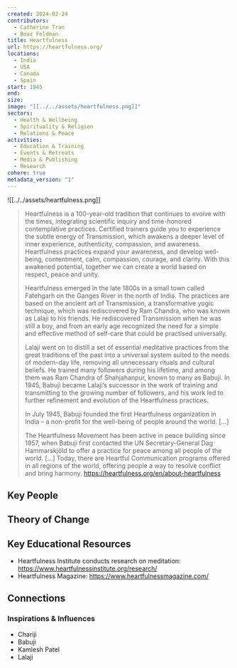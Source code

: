 ```yaml
---
created: 2024-02-24
contributors:
  - Catherine Tran
  - Boaz Feldman
title: Heartfulness
url: https://heartfulness.org/
locations:
  - India
  - USA
  - Canada
  - Spain
start: 1945
end: 
size: 
image: "[[../../assets/heartfulness.png]]"
sectors:
  - Health & Wellbeing
  - Spirituality & Religion
  - Relations & Peace
activities:
  - Education & Training
  - Events & Retreats
  - Media & Publishing
  - Research
cohere: true
metadata_version: "1"
---
```

![[../../assets/heartfulness.png]]

>Heartfulness is a 100-year-old tradition that continues to evolve with the times, integrating scientific inquiry and time-honored contemplative practices. Certified trainers guide you to experience the subtle energy of Transmission, which awakens a deeper level of inner experience, authenticity, compassion, and awareness. Heartfulness practices expand your awareness, and develop well-being, contentment, calm, compassion, courage, and clarity. With this awakened potential, together we can create a world based on respect, peace and unity.
>
>Heartfulness emerged in the late 1800s in a small town called Fatehgarh on the Ganges River in the north of India. The practices are based on the ancient art of Transmission, a transformative yogic technique, which was rediscovered by Ram Chandra, who was known as Lalaji to his friends. He rediscovered Transmission when he was still a boy, and from an early age recognized the need for a simple and effective method of self-care that could be practised universally.
>
>Lalaji went on to distill a set of essential meditative practices from the great traditions of the past into a universal system suited to the needs of modern-day life, removing all unnecessary rituals and cultural beliefs. He trained many followers during his lifetime, and among them was Ram Chandra of Shahjahanpur, known to many as Babuji. In 1945, Babuji became Lalaji’s successor in the work of training and transmitting to the growing number of followers, and his work led to further refinement and evolution of the Heartfulness practices.
>
>In July 1945, Babuji founded the first Heartfulness organization in India – a non-profit for the well-being of people around the world. [...]
>
>The Heartfulness Movement has been active in peace building since 1957, when Babuji first contacted the UN Secretary-General Dag Hammarskjöld to offer a practice for peace among all people of the world. [...] Today, there are Heartful Communication programs offered in all regions of the world, offering people a way to resolve conflict and bring harmony.
https://heartfulness.org/en/about-heartfulness

## Key People

## Theory of Change

## Key Educational Resources

- Heartfulness Institute conducts research on meditation: https://www.heartfulnessinstitute.org/research/
- Heartfulness Magazine: https://www.heartfulnessmagazine.com/

## Connections

### Inspirations & Influences

- Chariji  
- Babuji  
- Kamlesh Patel  
- Lalaji








